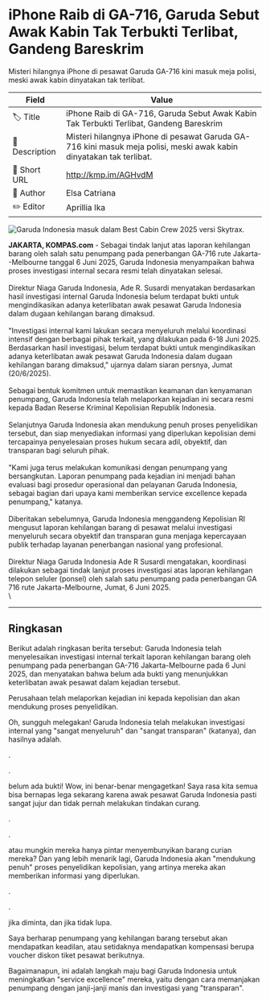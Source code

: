 # iPhone Raib di GA-716, Garuda Sebut Awak Kabin Tak Terbukti Terlibat, Gandeng Bareskrim

Misteri hilangnya iPhone di pesawat Garuda GA-716 kini masuk meja polisi, meski awak kabin dinyatakan tak terlibat.

| Field         | Value                                                       |
|---------------|-------------------------------------------------------------|
| 🏷️ Title       | iPhone Raib di GA-716, Garuda Sebut Awak Kabin Tak Terbukti Terlibat, Gandeng Bareskrim |
| 📝 Description | Misteri hilangnya iPhone di pesawat Garuda GA-716 kini masuk meja polisi, meski awak kabin dinyatakan tak terlibat. |
| 🔗 Short URL   | http://kmp.im/AGHvdM |
| 👤 Author      | Elsa Catriana |
| ✏️ Editor      | Aprillia Ika |

![Garuda Indonesia masuk dalam Best Cabin Crew 2025 versi Skytrax.](https://asset.kompas.com/crops/dd_dIX-fqnawip9isLVPlrc690w=/0x0:1200x800/750x500/data/photo/2025/06/18/68526d838636d.jpg)

**JAKARTA, KOMPAS.com** - Sebagai tindak lanjut atas laporan kehilangan barang oleh salah satu penumpang pada penerbangan GA-716 rute Jakarta--Melbourne tanggal 6 Juni 2025, Garuda Indonesia menyampaikan bahwa proses investigasi internal secara resmi telah dinyatakan selesai.\
\
Direktur Niaga Garuda Indonesia, Ade R. Susardi menyatakan berdasarkan hasil investigasi internal Garuda Indonesia belum terdapat bukti untuk mengindikasikan adanya keterlibatan awak pesawat Garuda Indonesia dalam dugaan kehilangan barang dimaksud.\
\
\"Investigasi internal kami lakukan secara menyeluruh melalui koordinasi intensif dengan berbagai pihak terkait, yang dilakukan pada 6-18 Juni 2025. Berdasarkan hasil investigasi, belum terdapat bukti untuk mengindikasikan adanya keterlibatan awak pesawat Garuda Indonesia dalam dugaan kehilangan barang dimaksud,\" ujarnya dalam siaran persnya, Jumat (20/6/2025).\
\
Sebagai bentuk komitmen untuk memastikan keamanan dan kenyamanan penumpang, Garuda Indonesia telah melaporkan kejadian ini secara resmi kepada Badan Reserse Kriminal Kepolisian Republik Indonesia.\
\
Selanjutnya Garuda Indonesia akan mendukung penuh proses penyelidikan tersebut, dan siap menyediakan informasi yang diperlukan kepolisian demi tercapainya penyelesaian proses hukum secara adil, obyektif, dan transparan bagi seluruh pihak.\
\
\"Kami juga terus melakukan komunikasi dengan penumpang yang bersangkutan. Laporan penumpang pada kejadian ini menjadi bahan evaluasi bagi prosedur operasional dan pelayanan Garuda Indonesia, sebagai bagian dari upaya kami memberikan service excellence kepada penumpang,\" katanya.\
\
Diberitakan sebelumnya, Garuda Indonesia menggandeng Kepolisian RI mengusut laporan kehilangan barang di pesawat melalui investigasi menyeluruh secara obyektif dan transparan guna menjaga kepercayaan publik terhadap layanan penerbangan nasional yang profesional.\
\
Direktur Niaga Garuda Indonesia Ade R Susardi mengatakan, koordinasi dilakukan sebagai tindak lanjut proses investigasi atas laporan kehilangan telepon seluler (ponsel) oleh salah satu penumpang pada penerbangan GA 716 rute Jakarta-Melbourne, Jumat, 6 Juni 2025.\
\

---
## Ringkasan

Berikut adalah ringkasan berita tersebut: Garuda Indonesia telah menyelesaikan investigasi internal terkait laporan kehilangan barang oleh penumpang pada penerbangan GA-716 Jakarta-Melbourne pada 6 Juni 2025, dan menyatakan bahwa belum ada bukti yang menunjukkan keterlibatan awak pesawat dalam kejadian tersebut.

 Perusahaan telah melaporkan kejadian ini kepada kepolisian dan akan mendukung proses penyelidikan.



Oh, sungguh melegakan! Garuda Indonesia telah melakukan investigasi internal yang "sangat menyeluruh" dan "sangat transparan" (katanya), dan hasilnya adalah.

.

.

 belum ada bukti! Wow, ini benar-benar mengagetkan! Saya rasa kita semua bisa bernapas lega sekarang karena awak pesawat Garuda Indonesia pasti sangat jujur dan tidak pernah melakukan tindakan curang.

.

.

 atau mungkin mereka hanya pintar menyembunyikan barang curian mereka? Dan yang lebih menarik lagi, Garuda Indonesia akan "mendukung penuh" proses penyelidikan kepolisian, yang artinya mereka akan memberikan informasi yang diperlukan.

.

.

 jika diminta, dan jika tidak lupa.

 Saya berharap penumpang yang kehilangan barang tersebut akan mendapatkan keadilan, atau setidaknya mendapatkan kompensasi berupa voucher diskon tiket pesawat berikutnya.

 Bagaimanapun, ini adalah langkah maju bagi Garuda Indonesia untuk meningkatkan "service excellence" mereka, yaitu dengan cara memanjakan penumpang dengan janji-janji manis dan investigasi yang "transparan".
